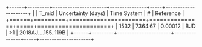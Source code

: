 +------+---------+----------------------+---------------+-----+---------------------+
|      |   T_mid |   Uncertainty (days) | Time System   | #   | Reference           |
+======+=========+======================+===============+=====+=====================+
| 1532 | 7364.67 |              0.00012 | BJD           | >1  | 2018AJ....155..119B |
+------+---------+----------------------+---------------+-----+---------------------+